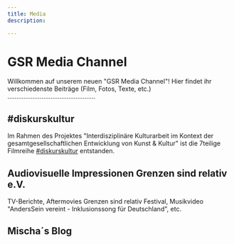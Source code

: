 ```yaml
---
title: Media
description: 

---
```

# GSR Media Channel

Willkommen auf unserem neuen "GSR Media Channel"! Hier findet ihr verschiedenste Beiträge (Film, Fotos, Texte, etc.) .................................................

## #diskurskultur

Im Rahmen des Projektes "Interdisziplinäre Kulturarbeit im Kontext der gesamtgesellschaftlichen Entwicklung von Kunst & Kultur" ist die 7teilige Filmreihe [#diskurskultur](https://www.youtube.com/hashtag/diskurskultur) entstanden.

## Audiovisuelle Impressionen Grenzen sind relativ e.V.

TV-Berichte, Aftermovies Grenzen sind relativ Festival, Musikvideo "AndersSein vereint - Inklusionssong für Deutschland", etc.

<video-gallery name="startseite-video-galerie"></video-galerie>

## Mischa´s Blog